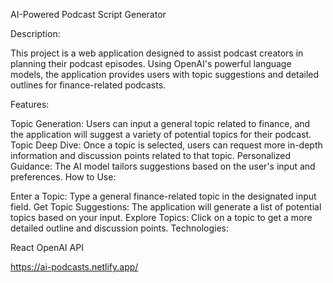 AI-Powered Podcast Script Generator

Description:

This project is a web application designed to assist podcast creators in planning their podcast episodes. Using OpenAI's powerful language models, the application provides users with topic suggestions and detailed outlines for finance-related podcasts.

Features:

Topic Generation: Users can input a general topic related to finance, and the application will suggest a variety of potential topics for their podcast.
Topic Deep Dive: Once a topic is selected, users can request more in-depth information and discussion points related to that topic.
Personalized Guidance: The AI model tailors suggestions based on the user's input and preferences.
How to Use:

Enter a Topic: Type a general finance-related topic in the designated input field.
Get Topic Suggestions: The application will generate a list of potential topics based on your input.
Explore Topics: Click on a topic to get a more detailed outline and discussion points.
Technologies:

React
OpenAI API

https://ai-podcasts.netlify.app/
